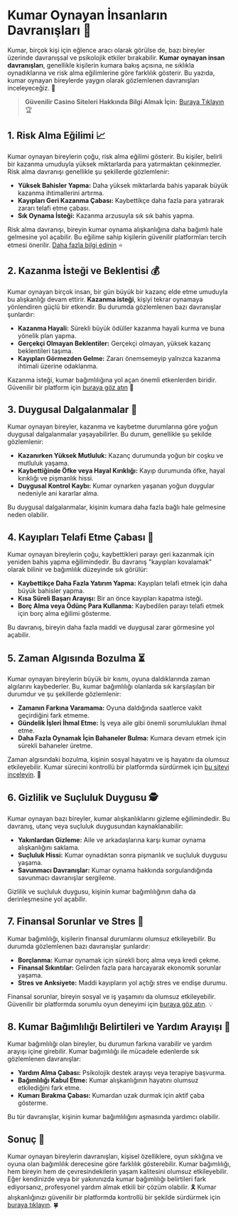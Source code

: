 # Kumar Oynayan İnsanların Davranışları 🧠

Kumar, birçok kişi için eğlence aracı olarak görülse de, bazı bireyler üzerinde davranışsal ve psikolojik etkiler bırakabilir. **Kumar oynayan insan davranışları**, genellikle kişilerin kumara bakış açısına, ne sıklıkla oynadıklarına ve risk alma eğilimlerine göre farklılık gösterir. Bu yazıda, kumar oynayan bireylerde yaygın olarak gözlemlenen davranışları inceleyeceğiz. 🎲

> **Güvenilir Casino Siteleri Hakkında Bilgi Almak İçin:** [Buraya Tıklayın](https://casinotr.link/gWCRZ4) 🏆

## 1. Risk Alma Eğilimi 📈

Kumar oynayan bireylerin çoğu, risk alma eğilimi gösterir. Bu kişiler, belirli bir kazanma umuduyla yüksek miktarlarda para yatırmaktan çekinmezler. Risk alma davranışı genellikle şu şekillerde gözlemlenir:

- **Yüksek Bahisler Yapma:** Daha yüksek miktarlarda bahis yaparak büyük kazanma ihtimallerini artırma.
- **Kayıpları Geri Kazanma Çabası:** Kaybettikçe daha fazla para yatırarak zararı telafi etme çabası.
- **Sık Oynama İsteği:** Kazanma arzusuyla sık sık bahis yapma.

Risk alma davranışı, bireyin kumar oynama alışkanlığına daha bağımlı hale gelmesine yol açabilir. Bu eğilime sahip kişilerin güvenilir platformları tercih etmesi önerilir. [Daha fazla bilgi edinin](https://casinotr.link/gWCRZ4) ⭐

## 2. Kazanma İsteği ve Beklentisi 💰

Kumar oynayan birçok insan, bir gün büyük bir kazanç elde etme umuduyla bu alışkanlığı devam ettirir. **Kazanma isteği**, kişiyi tekrar oynamaya yönlendiren güçlü bir etkendir. Bu durumda gözlemlenen bazı davranışlar şunlardır:

- **Kazanma Hayali:** Sürekli büyük ödüller kazanma hayali kurma ve buna yönelik plan yapma.
- **Gerçekçi Olmayan Beklentiler:** Gerçekçi olmayan, yüksek kazanç beklentileri taşıma.
- **Kayıpları Görmezden Gelme:** Zararı önemsemeyip yalnızca kazanma ihtimali üzerine odaklanma.

Kazanma isteği, kumar bağımlılığına yol açan önemli etkenlerden biridir. Güvenilir bir platform için [buraya göz atın](https://casinotr.link/gWCRZ4) 🎉

## 3. Duygusal Dalgalanmalar 🌊

Kumar oynayan bireyler, kazanma ve kaybetme durumlarına göre yoğun duygusal dalgalanmalar yaşayabilirler. Bu durum, genellikle şu şekilde gözlemlenir:

- **Kazanırken Yüksek Mutluluk:** Kazanç durumunda yoğun bir coşku ve mutluluk yaşama.
- **Kaybettiğinde Öfke veya Hayal Kırıklığı:** Kayıp durumunda öfke, hayal kırıklığı ve pişmanlık hissi.
- **Duygusal Kontrol Kaybı:** Kumar oynarken yaşanan yoğun duygular nedeniyle ani kararlar alma.

Bu duygusal dalgalanmalar, kişinin kumara daha fazla bağlı hale gelmesine neden olabilir.

## 4. Kayıpları Telafi Etme Çabası 🔄

Kumar oynayan bireylerin çoğu, kaybettikleri parayı geri kazanmak için yeniden bahis yapma eğilimindedir. Bu davranış "kayıpları kovalamak" olarak bilinir ve bağımlılık düzeyinde sık görülür:

- **Kaybettikçe Daha Fazla Yatırım Yapma:** Kayıpları telafi etmek için daha büyük bahisler yapma.
- **Kısa Süreli Başarı Arayışı:** Bir an önce kayıpları kapatma isteği.
- **Borç Alma veya Ödünç Para Kullanma:** Kaybedilen parayı telafi etmek için borç alma eğilimi gösterme.

Bu davranış, bireyin daha fazla maddi ve duygusal zarar görmesine yol açabilir.

## 5. Zaman Algısında Bozulma ⏳

Kumar oynayan bireylerin büyük bir kısmı, oyuna daldıklarında zaman algılarını kaybederler. Bu, kumar bağımlılığı olanlarda sık karşılaşılan bir durumdur ve şu şekillerde gözlemlenir:

- **Zamanın Farkına Varamama:** Oyuna daldığında saatlerce vakit geçirdiğini fark etmeme.
- **Gündelik İşleri İhmal Etme:** İş veya aile gibi önemli sorumlulukları ihmal etme.
- **Daha Fazla Oynamak İçin Bahaneler Bulma:** Kumara devam etmek için sürekli bahaneler üretme.

Zaman algısındaki bozulma, kişinin sosyal hayatını ve iş hayatını da olumsuz etkileyebilir. Kumar sürecini kontrollü bir platformda sürdürmek için [bu siteyi inceleyin](https://casinotr.link/gWCRZ4). 🎈

## 6. Gizlilik ve Suçluluk Duygusu 🕵️

Kumar oynayan bazı bireyler, kumar alışkanlıklarını gizleme eğilimindedir. Bu davranış, utanç veya suçluluk duygusundan kaynaklanabilir:

- **Yakınlardan Gizleme:** Aile ve arkadaşlarına karşı kumar oynama alışkanlığını saklama.
- **Suçluluk Hissi:** Kumar oynadıktan sonra pişmanlık ve suçluluk duygusu yaşama.
- **Savunmacı Davranışlar:** Kumar oynama hakkında sorgulandığında savunmacı davranışlar sergileme.

Gizlilik ve suçluluk duygusu, kişinin kumar bağımlılığının daha da derinleşmesine yol açabilir.

## 7. Finansal Sorunlar ve Stres 💸

Kumar bağımlılığı, kişilerin finansal durumlarını olumsuz etkileyebilir. Bu durumda gözlemlenen bazı davranışlar şunlardır:

- **Borçlanma:** Kumar oynamak için sürekli borç alma veya kredi çekme.
- **Finansal Sıkıntılar:** Gelirden fazla para harcayarak ekonomik sorunlar yaşama.
- **Stres ve Anksiyete:** Maddi kayıpların yol açtığı stres ve endişe durumu.

Finansal sorunlar, bireyin sosyal ve iş yaşamını da olumsuz etkileyebilir. Güvenilir bir platformda sorumlu oyun deneyimi için [buraya göz atın](https://casinotr.link/gWCRZ4). 💡

## 8. Kumar Bağımlılığı Belirtileri ve Yardım Arayışı 🛑

Kumar bağımlılığı olan bireyler, bu durumun farkına varabilir ve yardım arayışı içine girebilir. Kumar bağımlılığı ile mücadele edenlerde sık gözlemlenen davranışlar:

- **Yardım Alma Çabası:** Psikolojik destek arayışı veya terapiye başvurma.
- **Bağımlılığı Kabul Etme:** Kumar alışkanlığının hayatını olumsuz etkilediğini fark etme.
- **Kumarı Bırakma Çabası:** Kumardan uzak durmak için aktif çaba gösterme.

Bu tür davranışlar, kişinin kumar bağımlılığını aşmasında yardımcı olabilir.

## Sonuç 📌

Kumar oynayan bireylerin davranışları, kişisel özelliklere, oyun sıklığına ve oyuna olan bağımlılık derecesine göre farklılık gösterebilir. Kumar bağımlılığı, hem bireyin hem de çevresindekilerin yaşam kalitesini olumsuz etkileyebilir. Eğer kendinizde veya bir yakınınızda kumar bağımlılığı belirtileri fark ediyorsanız, profesyonel yardım almak etkili bir çözüm olabilir. 🎗️ Kumar alışkanlığınızı güvenilir bir platformda kontrollü bir şekilde sürdürmek için [buraya tıklayın](https://casinotr.link/gWCRZ4). 🍀
